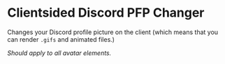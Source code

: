 # Clientsided Discord PFP Changer
Changes your Discord profile picture on the client (which means that you can render `.gifs` and animated files.)

*Should apply to all avatar elements.*
